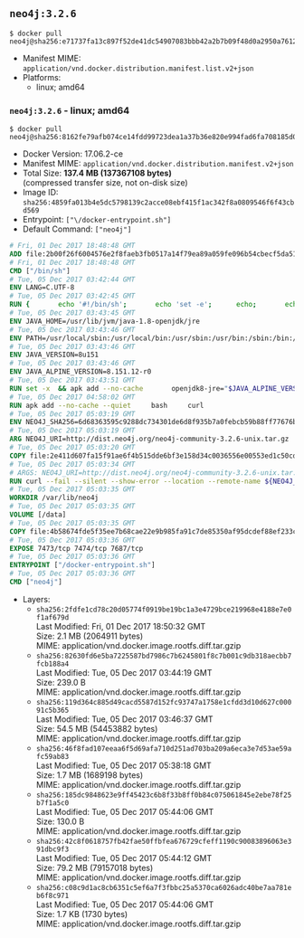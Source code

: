 ## `neo4j:3.2.6`

```console
$ docker pull neo4j@sha256:e71737fa13c897f52de41dc54907083bbb42a2b7b09f48d0a2950a7612b64c1a
```

-	Manifest MIME: `application/vnd.docker.distribution.manifest.list.v2+json`
-	Platforms:
	-	linux; amd64

### `neo4j:3.2.6` - linux; amd64

```console
$ docker pull neo4j@sha256:8162fe79afb074ce14fdd99723dea1a37b36e820e994fad6fa708185d0572161
```

-	Docker Version: 17.06.2-ce
-	Manifest MIME: `application/vnd.docker.distribution.manifest.v2+json`
-	Total Size: **137.4 MB (137367108 bytes)**  
	(compressed transfer size, not on-disk size)
-	Image ID: `sha256:4859fa013b4e5dc5798139c2acce08ebf415f1ac342f8a0809546f6f43cbd569`
-	Entrypoint: `["\/docker-entrypoint.sh"]`
-	Default Command: `["neo4j"]`

```dockerfile
# Fri, 01 Dec 2017 18:48:48 GMT
ADD file:2b00f26f6004576e2f8faeb3fb0517a14f79ea89a059fe096b54cbecf5da512e in / 
# Fri, 01 Dec 2017 18:48:48 GMT
CMD ["/bin/sh"]
# Tue, 05 Dec 2017 03:42:44 GMT
ENV LANG=C.UTF-8
# Tue, 05 Dec 2017 03:42:45 GMT
RUN { 		echo '#!/bin/sh'; 		echo 'set -e'; 		echo; 		echo 'dirname "$(dirname "$(readlink -f "$(which javac || which java)")")"'; 	} > /usr/local/bin/docker-java-home 	&& chmod +x /usr/local/bin/docker-java-home
# Tue, 05 Dec 2017 03:43:45 GMT
ENV JAVA_HOME=/usr/lib/jvm/java-1.8-openjdk/jre
# Tue, 05 Dec 2017 03:43:46 GMT
ENV PATH=/usr/local/sbin:/usr/local/bin:/usr/sbin:/usr/bin:/sbin:/bin:/usr/lib/jvm/java-1.8-openjdk/jre/bin:/usr/lib/jvm/java-1.8-openjdk/bin
# Tue, 05 Dec 2017 03:43:46 GMT
ENV JAVA_VERSION=8u151
# Tue, 05 Dec 2017 03:43:46 GMT
ENV JAVA_ALPINE_VERSION=8.151.12-r0
# Tue, 05 Dec 2017 03:43:51 GMT
RUN set -x 	&& apk add --no-cache 		openjdk8-jre="$JAVA_ALPINE_VERSION" 	&& [ "$JAVA_HOME" = "$(docker-java-home)" ]
# Tue, 05 Dec 2017 04:58:02 GMT
RUN apk add --no-cache --quiet     bash     curl
# Tue, 05 Dec 2017 05:03:19 GMT
ENV NEO4J_SHA256=6d68363595c9288dc734301de6d8f935b7a0febcb59b88ff77676b95cd0a8950 NEO4J_TARBALL=neo4j-community-3.2.6-unix.tar.gz
# Tue, 05 Dec 2017 05:03:19 GMT
ARG NEO4J_URI=http://dist.neo4j.org/neo4j-community-3.2.6-unix.tar.gz
# Tue, 05 Dec 2017 05:03:20 GMT
COPY file:2e411d607fa15f91ae6f4b515dde6bf3e158d34c0036556e00553ed1c50cd63d in /tmp/ 
# Tue, 05 Dec 2017 05:03:34 GMT
# ARGS: NEO4J_URI=http://dist.neo4j.org/neo4j-community-3.2.6-unix.tar.gz
RUN curl --fail --silent --show-error --location --remote-name ${NEO4J_URI}     && echo "${NEO4J_SHA256}  ${NEO4J_TARBALL}" | sha256sum -csw -     && tar --extract --file ${NEO4J_TARBALL} --directory /var/lib     && mv /var/lib/neo4j-* /var/lib/neo4j     && rm ${NEO4J_TARBALL}     && mv /var/lib/neo4j/data /data     && ln -s /data /var/lib/neo4j/data     && apk del curl
# Tue, 05 Dec 2017 05:03:35 GMT
WORKDIR /var/lib/neo4j
# Tue, 05 Dec 2017 05:03:35 GMT
VOLUME [/data]
# Tue, 05 Dec 2017 05:03:35 GMT
COPY file:4b58674fde5f35ee7b68cae22e9b985fa91c7de85350af95dcdef88ef233c3d6 in /docker-entrypoint.sh 
# Tue, 05 Dec 2017 05:03:36 GMT
EXPOSE 7473/tcp 7474/tcp 7687/tcp
# Tue, 05 Dec 2017 05:03:36 GMT
ENTRYPOINT ["/docker-entrypoint.sh"]
# Tue, 05 Dec 2017 05:03:36 GMT
CMD ["neo4j"]
```

-	Layers:
	-	`sha256:2fdfe1cd78c20d05774f0919be19bc1a3e4729bce219968e4188e7e0f1af679d`  
		Last Modified: Fri, 01 Dec 2017 18:50:32 GMT  
		Size: 2.1 MB (2064911 bytes)  
		MIME: application/vnd.docker.image.rootfs.diff.tar.gzip
	-	`sha256:82630fd6e5ba7225587bd7986c7b6245801f8c7b001c9db318aecbb7fcb188a4`  
		Last Modified: Tue, 05 Dec 2017 03:44:19 GMT  
		Size: 239.0 B  
		MIME: application/vnd.docker.image.rootfs.diff.tar.gzip
	-	`sha256:119d364c885d49cacd5587d152fc93747a1758e1cfdd3d10d627c00091c5b365`  
		Last Modified: Tue, 05 Dec 2017 03:46:37 GMT  
		Size: 54.5 MB (54453882 bytes)  
		MIME: application/vnd.docker.image.rootfs.diff.tar.gzip
	-	`sha256:46f8fad107eeaa6f5d69afa710d251ad703ba209a6eca3e7d53ae59afc59ab83`  
		Last Modified: Tue, 05 Dec 2017 05:38:18 GMT  
		Size: 1.7 MB (1689198 bytes)  
		MIME: application/vnd.docker.image.rootfs.diff.tar.gzip
	-	`sha256:185dc9848623e9ff45423c6b8f33b8ff0b84c075061845e2ebe78f25b7f1a5c0`  
		Last Modified: Tue, 05 Dec 2017 05:44:06 GMT  
		Size: 130.0 B  
		MIME: application/vnd.docker.image.rootfs.diff.tar.gzip
	-	`sha256:42c8f0618757fb42fae50ffbfea676729cfeff1190c90083896063e391dbc9f3`  
		Last Modified: Tue, 05 Dec 2017 05:44:12 GMT  
		Size: 79.2 MB (79157018 bytes)  
		MIME: application/vnd.docker.image.rootfs.diff.tar.gzip
	-	`sha256:c08c9d1ac8cb6351c5ef6a7f3fbbc25a5370ca6026adc40be7aa781eb6f8c971`  
		Last Modified: Tue, 05 Dec 2017 05:44:06 GMT  
		Size: 1.7 KB (1730 bytes)  
		MIME: application/vnd.docker.image.rootfs.diff.tar.gzip
